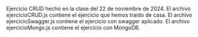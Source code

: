 Ejercicio CRUD hecho en la clase del 22 de noviembre de 2024.
El archivo ejercicioCRUD.js contiene el ejercicio que hemos traído de casa.
El archivo ejercicioSwagger.js contiene el ejercicio con swagger aplicado.
El archivo ejercicioMongo.js contiene el ejercicio con MongoDB.
